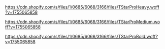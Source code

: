 https://cdn.shopify.com/s/files/1/0685/6068/3166/files/TStarProHeavy.woff?v=1755065858

https://cdn.shopify.com/s/files/1/0685/6068/3166/files/TStarProMedium.woff?v=1755065858

https://cdn.shopify.com/s/files/1/0685/6068/3166/files/TStarProBold.woff?v=1755065858